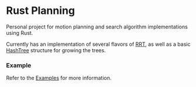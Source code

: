 # Rust Planning

Personal project for motion planning and search algorithm implementations using Rust.

Currently has an implementation of several flavors of [RRT](src/planning/rrt.rs), as well as a basic [HashTree](src/tree.rs) structure for growing the trees.

### Example

Refer to the [Examples](examples/README.md) for more information.
